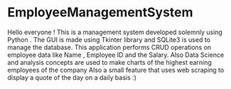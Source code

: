 # EmployeeManagementSystem
Hello everyone ! This is a management system developed solemnly using Python .
The GUI is made using Tkinter library and SQLite3 is used to manage the database.
This application performs CRUD operations on employee data like Name , Employee ID and the Salary. 
Also Data Science and analysis concepts are used to make charts of the highest earning employees of the company 
Also a small feature that uses web scraping to display a quote of the day on a daily basis :)
